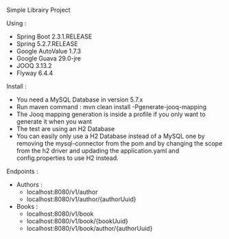 Simple Librairy Project

Using :
- Spring Boot 2.3.1.RELEASE
- Spring 5.2.7.RELEASE
- Google AutoValue 1.7.3
- Google Guava 29.0-jre
- JOOQ 3.13.2
- Flyway 6.4.4

Install :
- You need a MySQL Database in version 5.7.x
- Run maven command : mvn clean install -Pgenerate-jooq-mapping
- The Jooq mapping generation is inside a profile if you only want to generate it when you want
- The test are using an H2 Database
- You can easily only use a H2 Database instead of a MySQL one by removing the mysql-connector from the pom and by changing the scope from the h2 driver and updading the application.yaml and config.properties to use H2 instead.

Endpoints :
  - Authors :
    - localhost:8080/v1/author
    - localhost:8080/v1/author/{authorUuid}
  - Books :   
    - localhost:8080/v1/book
    - localhost:8080/v1/book/{bookUuid}
    - localhost:8080/v1/book/author/{authorUuid}